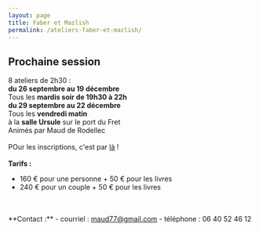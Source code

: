 ```yaml
---
layout: page
title: Faber et Mazlish
permalink: /ateliers-faber-et-mazlish/
---
```


## Prochaine session
8 ateliers de 2h30 :  
**du 26 septembre au 19 décembre**<br>
Tous les **mardis soir de 19h30 à 22h**  
**du 29 septembre au 22 décembre**<br>
Tous les **vendredi matin**<br>
à la **salle Ursule** sur le port du Fret<br>
Animés par Maud de Rodellec
<br>
<br>
POur les inscriptions, c'est par [là](www.helloasso.com/associations/c-est-coaca-c-est-de-la-culture-d-ocytocine-pour-accorder-le-coeur-et-les-actes/evenements/ateliers-faber-et-mazlish-mardi-soir/widget-vignette) !
<br>
<br>
**Tarifs :**
- 160 € pour une personne + 50 € pour les livres
- 240 € pour un couple + 50 € pour les livres
<br>
<br>
**Contact :**
- courriel : <a href="mailto:maud77@gmail.com">maud77@gmail.com</a>
- téléphone : 06 40 52 46 12
<br>
<br>
<br>
<br>
<!--<center><img class="fit-picture" src="../../../assets/img/affiche-faber-mazlish-maud.jpg" 
alt="Affiche Ateliers Faber et Mazlish - tous les jeudi matin du 9 mars au 11 mai à la Maison Ursule au Fret"></center>-->
